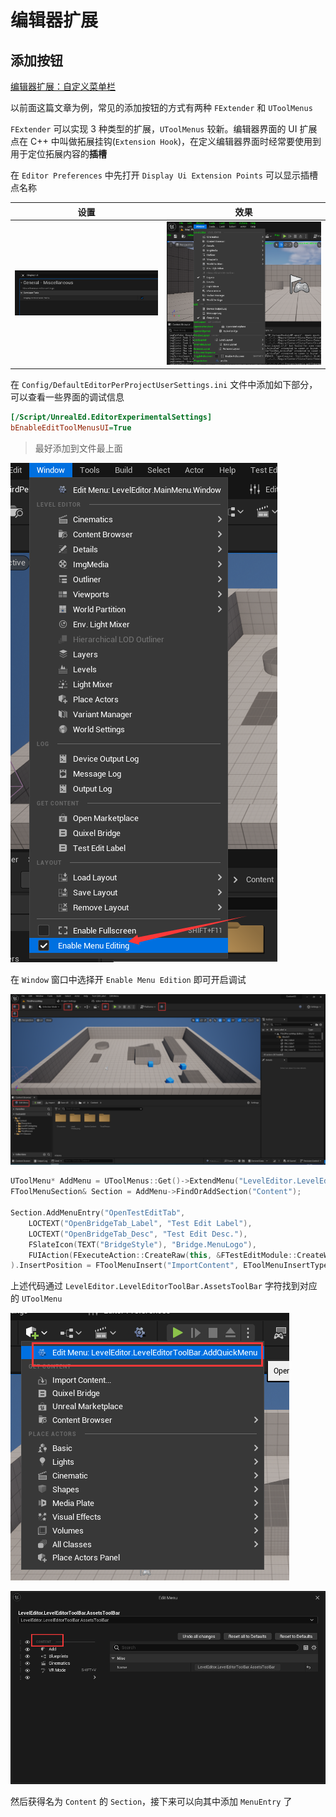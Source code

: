 # 编辑器扩展

## 添加按钮

[编辑器扩展：自定义菜单栏](https://supervj.top/2021/08/09/%E7%BC%96%E8%BE%91%E5%99%A8%E6%89%A9%E5%B1%95%EF%BC%9A%E8%87%AA%E5%AE%9A%E4%B9%89%E8%8F%9C%E5%8D%95%E6%A0%8F/)

以前面这篇文章为例，常见的添加按钮的方式有两种 `FExtender` 和 `UToolMenus`

`FExtender` 可以实现 3 种类型的扩展，`UToolMenus` 较新。编辑器界面的 UI 扩展点在 C++ 中叫做拓展挂钩(`Extension Hook`)，在定义编辑器界面时经常要使用到用于定位拓展内容的**插槽**

在 `Editor Preferences` 中先打开 `Display Ui Extension Points` 可以显示插槽点名称

| 设置 | 效果 |
| --- | --- |
| ![](./Image/012.png) | ![](./Image/013.png) |

在 `Config/DefaultEditorPerProjectUserSettings.ini` 文件中添加如下部分，可以查看一些界面的调试信息

```ini
[/Script/UnrealEd.EditorExperimentalSettings]
bEnableEditToolMenusUI=True
```

> 最好添加到文件最上面

![](Image/008.png)

在 `Window` 窗口中选择开 `Enable Menu Edition` 即可开启调试

![](Image/009.png)

```cpp
UToolMenu* AddMenu = UToolMenus::Get()->ExtendMenu("LevelEditor.LevelEditorToolBar.AssetsToolBar");
FToolMenuSection& Section = AddMenu->FindOrAddSection("Content");

Section.AddMenuEntry("OpenTestEditTab",
    LOCTEXT("OpenBridgeTab_Label", "Test Edit Label"),
    LOCTEXT("OpenBridgeTab_Desc", "Test Edit Desc."),
    FSlateIcon(TEXT("BridgeStyle"), "Bridge.MenuLogo"),
    FUIAction(FExecuteAction::CreateRaw(this, &FTestEditModule::CreateWindow), FCanExecuteAction())
).InsertPosition = FToolMenuInsert("ImportContent", EToolMenuInsertType::After);
```

上述代码通过 `LevelEditor.LevelEditorToolBar.AssetsToolBar` 字符找到对应的 `UToolMenu` 

![](Image/010.png)

![](Image/011.png)

然后获得名为 `Content` 的 `Section`，接下来可以向其中添加 `MenuEntry` 了

